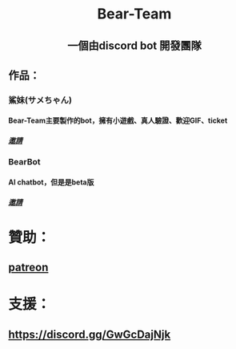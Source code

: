<h1 align="center">
  Bear-Team
</h1>
<h2 align="center">
一個由discord bot 開發團隊
</h2>

## 作品：
### 鯊妹(サメちゃん)
#### Bear-Team主要製作的bot，擁有小遊戲、真人驗證、歡迎GIF、ticket
##### [邀請](https://discord.com/api/oauth2/authorize?client_id=888278703975579698&permissions=1099780122646&scope=bot%20applications.commands)

### BearBot
#### AI chatbot，但是是beta版
##### [邀請](https://discord.com/api/oauth2/authorize?client_id=955973603889926234&permissions=66560&scope=bot)

# 贊助：
## [patreon](https://www.patreon.com/bear_team)

# 支援：
## https://discord.gg/GwGcDajNjk
